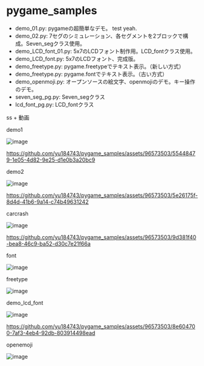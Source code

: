 # pygame_samples


 - demo_01.py: pygameの超簡単なデモ。 test yeah.
 - demo_02.py: 7セグのシミュレーション、各セグメントを2ブロックで構成。Seven_segクラス使用。
 - demo_LCD_font_01.py: 5x7のLCDフォント制作用。LCD_fontクラス使用。
 - demo_LCD_font.py: 5x7のLCDフォント、完成版。
 - demo_freetype.py: pygame.freetypeでテキスト表示。（新しい方式）
 - demo_freetype.py: pygame.fontでテキスト表示。（古い方式）
 - demo_openmoji.py: オープンソースの絵文字、openmojiのデモ。キー操作のデモ。
 - seven_seg_pg.py: Seven_segクラス
 - lcd_font_pg.py: LCD_fontクラス


ss + 動画




demo1


![image](https://github.com/yu184743/pygame_samples/assets/96573503/3bfb07dd-15fc-4d6c-8205-5a9e34f5409a)




https://github.com/yu184743/pygame_samples/assets/96573503/55448479-1e05-4d82-9e25-d1e0b3a20bc9




demo2


![image](https://github.com/yu184743/pygame_samples/assets/96573503/023c9d41-e3e8-49b3-adbe-6351e49d3d04)


https://github.com/yu184743/pygame_samples/assets/96573503/5e26175f-8d4d-41b6-9a14-c74b49631242


carcrash


![image](https://github.com/yu184743/pygame_samples/assets/96573503/0bf0b6fb-2668-4d90-979c-8fa456f96453)


https://github.com/yu184743/pygame_samples/assets/96573503/9d381f40-bea8-46c9-ba52-d30c7e21f66a


font


![image](https://github.com/yu184743/pygame_samples/assets/96573503/3c5adc01-d009-402b-985a-2a76fb6fcb46)


freetype


![image](https://github.com/yu184743/pygame_samples/assets/96573503/add78801-e690-4b04-9f3b-b7cd36205d93)


demo_lcd_font


![image](https://github.com/yu184743/pygame_samples/assets/96573503/9e229aec-61f4-4eb5-b4bb-58a5812ecf0d)



https://github.com/yu184743/pygame_samples/assets/96573503/8e604700-7af3-4eb4-92db-803914498ead



openemoji


![image](https://github.com/yu184743/pygame_samples/assets/96573503/5170f1e4-ba26-4d4c-96e5-8d486d8e289f)


